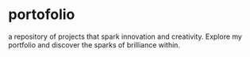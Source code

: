 # portofolio
a repository of projects that spark innovation and creativity. Explore my portfolio and discover the sparks of brilliance within.
